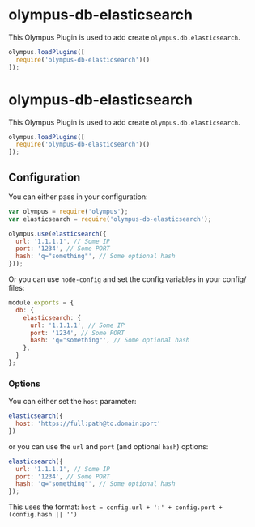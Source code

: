 # olympus-db-elasticsearch
This Olympus Plugin is used to add create `olympus.db.elasticsearch`.

```js
olympus.loadPlugins([
  require('olympus-db-elasticsearch')()
]);
```




# olympus-db-elasticsearch
This Olympus Plugin is used to add create `olympus.db.elasticsearch`.

```js
olympus.loadPlugins([
  require('olympus-db-elasticsearch')()
]);
```


## Configuration
You can either pass in your configuration:

```js
var olympus = require('olympus');
var elasticsearch = require('olympus-db-elasticsearch');

olympus.use(elasticsearch({
  url: '1.1.1.1', // Some IP
  port: '1234', // Some PORT
  hash: 'q="something"', // Some optional hash
}));
```

Or you can use `node-config` and set the config variables in your config/ files:

```js
module.exports = {
  db: {
    elasticsearch: {
      url: '1.1.1.1', // Some IP
      port: '1234', // Some PORT
      hash: 'q="something"', // Some optional hash
    },
  }
};
```


### Options
You can either set the `host` parameter:
```js
elasticsearch({
  host: 'https://full:path@to.domain:port'
})
```

or you can use the `url` and `port` (and optional `hash`) options:

```js
elasticsearch({
  url: '1.1.1.1', // Some IP
  port: '1234', // Some PORT
  hash: 'q="something"', // Some optional hash
});
```

This uses the format: `host = config.url + ':' + config.port + (config.hash || '')`
